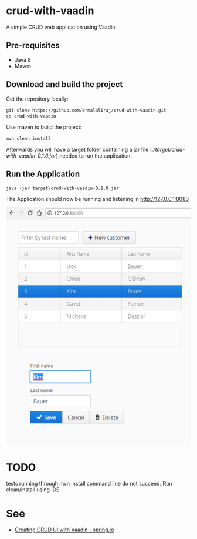 # crud-with-vaadin

A simple CRUD web application using Vaadin.

## Pre-requisites

- Java 8 
- Maven

## Download and build the project

Get the repository locally:

```
git clone https://github.com/ermalaliraj/crud-with-vaadin.git
cd crud-with-vaadin
```

Use maven to build the project:

```
mvn clean install
```
Afterwards you will have a target folder containing a jar file (_./target/crud-with-vaadin-0.1.0.jar_) needed to run the application.
 
## Run the Application

```
java -jar target\crud-with-vaadin-0.1.0.jar
```
The Application should now be running and listening in http://127.0.0.1:8080 

![app](./doc/homepage.png)
 
# TODO
tests running through mvn install command line do not succeed.
Run clean/install using IDE.
 

# See
* [Creating CRUD UI with Vaadin - spring.io](https://spring.io/guides/gs/crud-with-vaadin/)
 
 